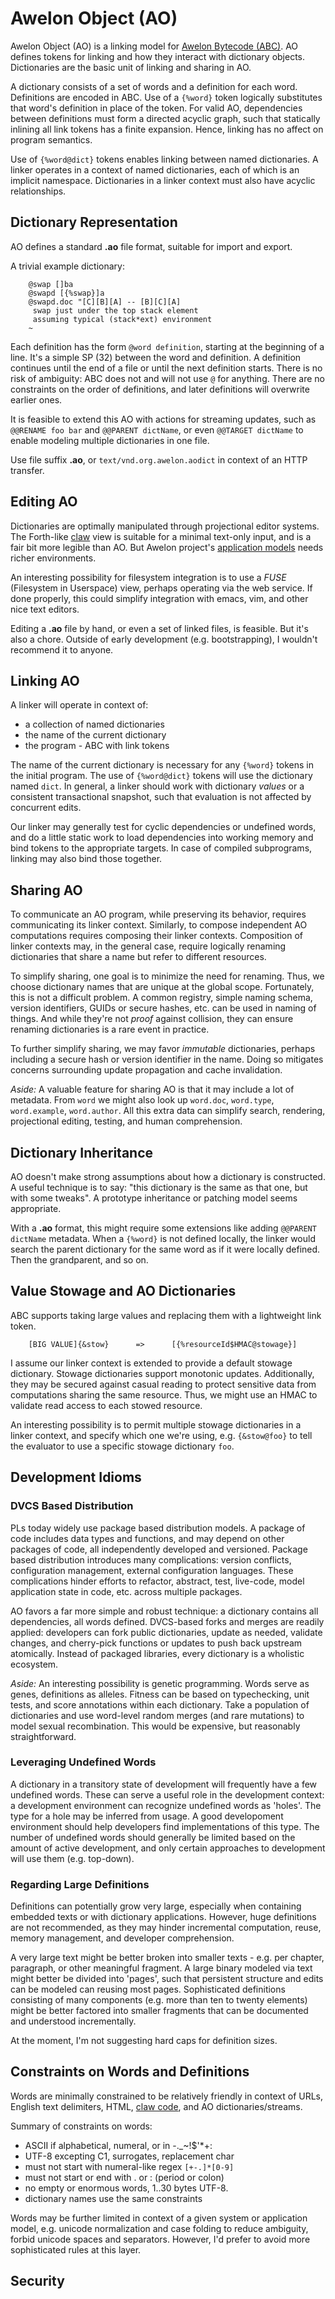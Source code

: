 # Awelon Object (AO)

Awelon Object (AO) is a linking model for [Awelon Bytecode (ABC)](AboutABC.md). AO defines tokens for linking and how they interact with dictionary objects. Dictionaries are the basic unit of linking and sharing in AO. 

A dictionary consists of a set of words and a definition for each word. Definitions are encoded in ABC. Use of a `{%word}` token logically substitutes that word's definition in place of the token. For valid AO, dependencies between definitions must form a directed acyclic graph, such that statically inlining all link tokens has a finite expansion. Hence, linking has no affect on program semantics. 

Use of `{%word@dict}` tokens enables linking between named dictionaries. A linker operates in a context of named dictionaries, each of which is an implicit namespace. Dictionaries in a linker context must also have acyclic relationships.

## Dictionary Representation

AO defines a standard **.ao** file format, suitable for import and export. 

A trivial example dictionary:

        @swap []ba
        @swapd [{%swap}]a
        @swapd.doc "[C][B][A] -- [B][C][A]
         swap just under the top stack element
         assuming typical (stack*ext) environment
        ~

Each definition has the form `@word definition`, starting at the beginning of a line. It's a simple SP (32) between the word and definition. A definition continues until the end of a file or until the next definition starts. There is no risk of ambiguity: ABC does not and will not use `@` for anything. There are no constraints on the order of definitions, and later definitions will overwrite earlier ones.

It is feasible to extend this AO with actions for streaming updates, such as `@@RENAME foo bar` and `@@PARENT dictName`, or even `@@TARGET dictName` to enable modeling multiple dictionaries in one file.

Use file suffix **.ao**, or `text/vnd.org.awelon.aodict` in context of an HTTP transfer.

## Editing AO

Dictionaries are optimally manipulated through projectional editor systems. The Forth-like [claw](CommandLine.md) view is suitable for a minimal text-only input, and is a fair bit more legible than AO. But Awelon project's [application models](ApplicationModel.md) needs richer environments. 

An interesting possibility for filesystem integration is to use a *FUSE* (Filesystem in Userspace) view, perhaps operating via the web service. If done properly, this could simplify integration with emacs, vim, and other nice text editors.

Editing a **.ao** file by hand, or even a set of linked files, is feasible. But it's also a chore. Outside of early development (e.g. bootstrapping), I wouldn't recommend it to anyone.

## Linking AO

A linker will operate in context of:

* a collection of named dictionaries
* the name of the current dictionary
* the program - ABC with link tokens

The name of the current dictionary is necessary for any `{%word}` tokens in the initial program. The use of `{%word@dict}` tokens will use the dictionary named `dict`. In general, a linker should work with dictionary *values* or a consistent transactional snapshot, such that evaluation is not affected by concurrent edits. 

Our linker may generally test for cyclic dependencies or undefined words, and do a little static work to load dependencies into working memory and bind tokens to the appropriate targets. In case of compiled subprograms, linking may also bind those together.

## Sharing AO

To communicate an AO program, while preserving its behavior, requires communicating its linker context. Similarly, to compose independent AO computations requires composing their linker contexts. Composition of linker contexts may, in the general case, require logically renaming dictionaries that share a name but refer to different resources.

To simplify sharing, one goal is to minimize the need for renaming. Thus, we choose dictionary names that are unique at the global scope. Fortunately, this is not a difficult problem. A common registry, simple naming schema, version identifiers, GUIDs or secure hashes, etc. can be used in naming of things. And while they're not *proof* against collision, they can ensure renaming dictionaries is a rare event in practice.

To further simplify sharing, we may favor *immutable* dictionaries, perhaps including a secure hash or version identifier in the name. Doing so mitigates concerns surrounding update propagation and cache invalidation.

*Aside:* A valuable feature for sharing AO is that it may include a lot of metadata. From `word` we might also look up `word.doc`, `word.type`, `word.example`, `word.author`. All this extra data can simplify search, rendering, projectional editing, testing, and human comprehension.

## Dictionary Inheritance

AO doesn't make strong assumptions about how a dictionary is constructed. A useful technique is to say: "this dictionary is the same as that one, but with some tweaks". A prototype inheritance or patching model seems appropriate. 

With a **.ao** format, this might require some extensions like adding `@@PARENT dictName` metadata. When a `{%word}` is not defined locally, the linker would search the parent dictionary for the same word as if it were locally defined. Then the grandparent, and so on.

## Value Stowage and AO Dictionaries

ABC supports taking large values and replacing them with a lightweight link token.

        [BIG VALUE]{&stow}      =>      [{%resourceId$HMAC@stowage}]

I assume our linker context is extended to provide a default stowage dictionary. Stowage dictionaries support monotonic updates. Additionally, they may be secured against casual reading to protect sensitive data from computations sharing the same resource. Thus, we might use an HMAC to validate read access to each stowed resource.

An interesting possibility is to permit multiple stowage dictionaries in a linker context, and specify which one we're using, e.g. `{&stow@foo}` to tell the evaluator to use a specific stowage dictionary `foo`. 

## Development Idioms

### DVCS Based Distribution

PLs today widely use package based distribution models. A package of code includes data types and functions, and may depend on other packages of code, all independently developed and versioned. Package based distribution introduces many complications: version conflicts, configuration management, external configuration languages. These complications hinder efforts to refactor, abstract, test, live-code, model application state in code, etc. across multiple packages. 

AO favors a far more simple and robust technique: a dictionary contains all dependencies, all words defined. DVCS-based forks and merges are readily applied: developers can fork public dictionaries, update as needed, validate changes, and cherry-pick functions or updates to push back upstream atomically. Instead of packaged libraries, every dictionary is a wholistic ecosystem. 

*Aside:* An interesting possibility is genetic programming. Words serve as genes, definitions as alleles. Fitness can be based on typechecking, unit tests, and score annotations within each dictionary. Take a population of dictionaries and use word-level random merges (and rare mutations) to model sexual recombination. This would be expensive, but reasonably straightforward.

### Leveraging Undefined Words

A dictionary in a transitory state of development will frequently have a few undefined words. These can serve a useful role in the development context: a development environment can recognize undefined words as 'holes'. The type for a hole may be inferred from usage. A good developoment environment should help developers find implementations of this type. The number of undefined words should generally be limited based on the amount of active development, and only certain approaches to development will use them (e.g. top-down).

### Regarding Large Definitions

Definitions can potentially grow very large, especially when containing embedded texts or with dictionary applications. However, huge definitions are not recommended, as they may hinder incremental computation, reuse, memory management, and developer comprehension.

A very large text might be better broken into smaller texts - e.g. per chapter, paragraph, or other meaningful fragment. A large binary modeled via text might better be divided into 'pages', such that persistent structure and edits can be modeled can reusing most pages. Sophisticated definitions consisting of many components (e.g. more than ten to twenty elements) might be better factored into smaller fragments that can be documented and understood incrementally.

At the moment, I'm not suggesting hard caps for definition sizes. 

## Constraints on Words and Definitions

Words are minimally constrained to be relatively friendly in context of URLs, English text delimiters, HTML, [claw code](CommandLine.md), and AO dictionaries/streams. 

Summary of constraints on words:

* ASCII if alphabetical, numeral, or in -._~!$'*+:
* UTF-8 excepting C1, surrogates, replacement char
* must not start with numeral-like regex `[+-.]*[0-9]` 
* must not start or end with . or : (period or colon)
* no empty or enormous words, 1..30 bytes UTF-8.
* dictionary names use the same constraints

Words may be further limited in context of a given system or application model, e.g. unicode normalization and case folding to reduce ambiguity, forbid unicode spaces and separators. However, I'd prefer to avoid more sophisticated rules at this layer.

## Security

